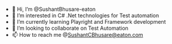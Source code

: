 - 👋 Hi, I’m @SushantBhusare-eaton
- 👀 I’m interested in C# .Net technologies for Test automation
- 🌱 I’m currently learning Playright and Framework development
- 💞️ I’m looking to collaborate on Test Automation
- 📫 How to reach me @SushantCBhusare@eaton.com

<!---
SushantBhusare-eaton/SushantBhusare-eaton is a ✨ special ✨ repository because its `README.md` (this file) appears on your GitHub profile.
You can click the Preview link to take a look at your changes.
--->
